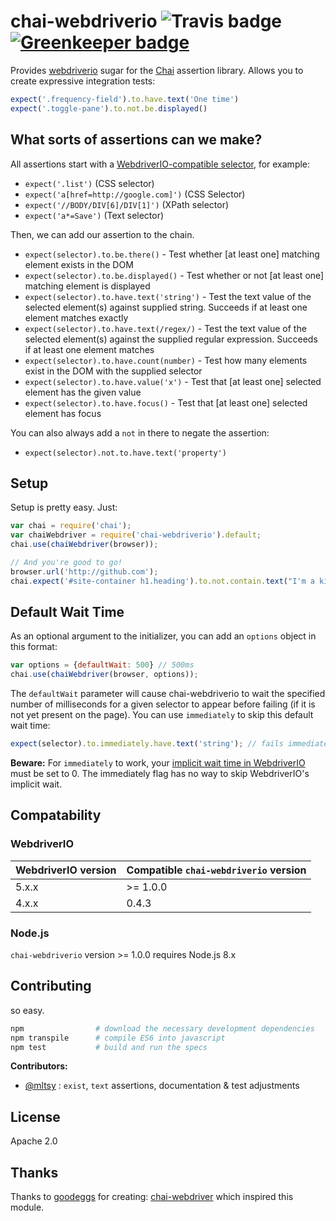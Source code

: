 # chai-webdriverio ![Travis badge](https://travis-ci.org/marcodejongh/chai-webdriverio.svg?branch=master) [![Greenkeeper badge](https://badges.greenkeeper.io/marcodejongh/chai-webdriverio.svg)](https://greenkeeper.io/)



Provides [webdriverio](https://npmjs.org/package/webdriverio) sugar for the [Chai](http://chaijs.com/) assertion library. Allows you to create expressive integration tests:

```javascript
expect('.frequency-field').to.have.text('One time')
expect('.toggle-pane').to.not.be.displayed()
```

## What sorts of assertions can we make?

All assertions start with a [WebdriverIO-compatible selector](http://webdriver.io/guide/usage/selectors.html), for example:

- `expect('.list')` (CSS selector)
- `expect('a[href=http://google.com]')` (CSS Selector)
- `expect('//BODY/DIV[6]/DIV[1]')` (XPath selector)
- `expect('a*=Save')` (Text selector)

Then, we can add our assertion to the chain.

- `expect(selector).to.be.there()` - Test whether [at least one] matching element exists in the DOM
- `expect(selector).to.be.displayed()` - Test whether or not [at least one] matching element is displayed
- `expect(selector).to.have.text('string')` - Test the text value of the selected element(s) against supplied string. Succeeds if at least one element matches exactly
- `expect(selector).to.have.text(/regex/)` - Test the text value of the selected element(s) against the supplied regular expression. Succeeds if at least one element matches
- `expect(selector).to.have.count(number)` - Test how many elements exist in the DOM with the supplied selector
- `expect(selector).to.have.value('x')` - Test that [at least one] selected element has the given value
- `expect(selector).to.have.focus()` - Test that [at least one] selected element has focus

You can also always add a `not` in there to negate the assertion:

- `expect(selector).not.to.have.text('property')`

## Setup

Setup is pretty easy. Just:

```javascript
var chai = require('chai');
var chaiWebdriver = require('chai-webdriverio').default;
chai.use(chaiWebdriver(browser));

// And you're good to go!
browser.url('http://github.com');
chai.expect('#site-container h1.heading').to.not.contain.text("I'm a kitty!");
```

## Default Wait Time

As an optional argument to the initializer, you can add an `options` object in this format:

```javascript
var options = {defaultWait: 500} // 500ms
chai.use(chaiWebdriver(browser, options));
```

The `defaultWait` parameter will cause chai-webdriverio to wait the specified number of milliseconds
for a given selector to appear before failing (if it is not yet present on the page).  You can use `immediately`
to skip this default wait time:

```javascript
expect(selector).to.immediately.have.text('string'); // fails immediately if element is not found
```

**Beware:** For `immediately` to work, your [implicit wait time in WebdriverIO](http://webdriver.io/guide/testrunner/timeouts.html#Session-Implicit-Wait-Timeout)
must be set to 0.  The immediately flag has no way to skip WebdriverIO's implicit wait.

## Compatability

### WebdriverIO
| WebdriverIO version | Compatible `chai-webdriverio` version |
| ---- | ---- |
| 5.x.x | >= 1.0.0
| 4.x.x | 0.4.3

### Node.js

`chai-webdriverio` version >= 1.0.0 requires Node.js 8.x

## Contributing

so easy.

```bash
npm                # download the necessary development dependencies
npm transpile      # compile ES6 into javascript
npm test           # build and run the specs
```

**Contributors:**

* [@mltsy](https://github.com/mltsy) : `exist`, `text` assertions, documentation & test adjustments

## License

Apache 2.0

## Thanks
Thanks to [goodeggs](https://github.com/goodeggs/) for creating: [chai-webdriver](https://github.com/goodeggs/chai-webdriver) which inspired this module.
